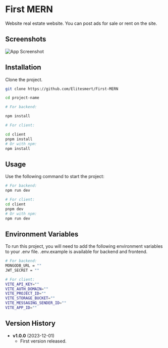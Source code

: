 # First MERN

Website real estate website. You can post ads for sale or rent on the site.

## Screenshots

![App Screenshot](https://res.cloudinary.com/ddlu6plcm/image/upload/v1704889303/mt7apwwvubucvz3qhdxs.png)

## Installation

Clone the project.

```bash
git clone https://github.com/Elitesmert/First-MERN

cd project-name
```

```bash
# For backend:

npm install

# For client:

cd client
pnpm install
# Or with npm:
npm install
```

## Usage

Use the following command to start the project:

```bash
# For backend:
npm run dev

# For client:
cd client
pnpm dev
# Or with npm:
npm run dev
```

## Environment Variables

To run this project, you will need to add the following environment variables to your .env file. .env.example is available for backend and frontend.

```bash
# For backend:
MONGODB_URL = ""
JWT_SECRET = ""

# For client:
VITE_API_KEY=""
VITE_AUTH_DOMAIN=""
VITE_PROJECT_ID=""
VITE_STORAGE_BUCKET=""
VITE_MESSAGING_SENDER_ID=""
VITE_APP_ID=""
```

## Version History

- **v1.0.0** (2023-12-01)
  - First version released.
